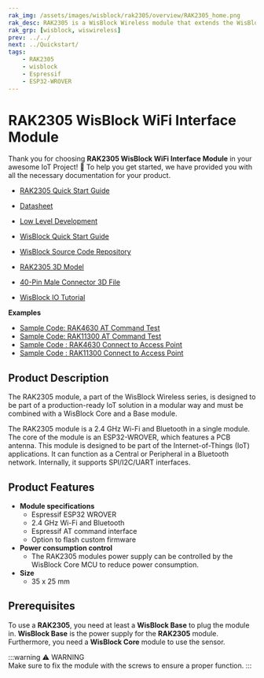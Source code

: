 ```yaml
---
rak_img: /assets/images/wisblock/rak2305/overview/RAK2305_home.png
rak_desc: RAK2305 is a WisBlock Wireless module that extends the WisBlock system with Wi-Fi and Bluetooth connectivity. It is based on the Espressif ESP32 WROVER module.
rak_grp: [wisblock, wiswireless]
prev: ../../
next: ../Quickstart/
tags:
    - RAK2305
    - wisblock
    - Espressif
    - ESP32-WROVER
---
```


# RAK2305 WisBlock WiFi Interface Module

Thank you for choosing **RAK2305 WisBlock WiFi Interface Module** in your awesome IoT Project! 🎉 To help you get started, we have provided you with all the necessary documentation for your product.

* [RAK2305 Quick Start Guide](../Quickstart/)
* [Datasheet](../Datasheet/)
* [Low Level Development](../Low-Level-Development/)
* <a href="../../Quickstart/" target="_blank">WisBlock Quick Start Guide</a>

* [WisBlock Source Code Repository](https://github.com/RAKWireless/WisBlock/)
* [RAK2305 3D Model](https://downloads.rakwireless.com/3D_File/WisBlock/3D_RAK2305.stp)
* [40-Pin Male Connector 3D File](https://downloads.rakwireless.com/3D_File/Accessory/WisConnector/M40S1003K6M.stp)
* [WisBlock IO Tutorial](/Knowledge-Hub/Learn/WisBlock-IO-Tutorial/)

**Examples**
* [Sample Code: RAK4630 AT Command Test](https://github.com/RAKWireless/WisBlock/tree/master/examples/RAK4630/communications/WiFi/AT_Command_Test)
* [Sample Code: RAK11300 AT Command Test](https://github.com/RAKWireless/WisBlock/tree/master/examples/RAK11300/communications/WiFi/AT_Command_Test)
* [Sample Code : RAK4630 Connect to Access Point](https://github.com/RAKWireless/WisBlock/tree/master/examples/RAK4630/communications/WiFi/connect_ap)
* [Sample Code : RAK11300 Connect to Access Point](https://github.com/RAKWireless/WisBlock/tree/master/examples/RAK11300/communications/WiFi/connect_ap)

## Product Description

The RAK2305 module, a part of the WisBlock Wireless series, is designed to be part of a production-ready IoT solution in a modular way and must be combined with a WisBlock Core and a Base module.

The RAK2305 module is a 2.4&nbsp;GHz Wi-Fi and Bluetooth in a single module. The core of the module is an ESP32-WROVER, which features a PCB antenna. This module is designed to be part of the Internet-of-Things (IoT) applications. It can function as a Central or Peripheral in a Bluetooth network. Internally, it supports SPI/I2C/UART interfaces.

## Product Features

* **Module specifications**    
    * Espressif ESP32 WROVER     
    * 2.4&nbsp;GHz Wi-Fi and Bluetooth    
    * Espressif AT command interface     
    * Option to flash custom firmware    
* **Power consumption control**    
    * The RAK2305 modules power supply can be controlled by the WisBlock Core MCU to reduce power consumption.
* **Size**    
    * 35 x 25&nbsp;mm  

## Prerequisites

To use a **RAK2305**, you need at least a **WisBlock Base** to plug the module in. **WisBlock Base** is the power supply for the **RAK2305** module. Furthermore, you need a **WisBlock Core** module to use the sensor.   

:::warning ⚠️ WARNING    
Make sure to fix the module with the screws to ensure a proper function.
:::
